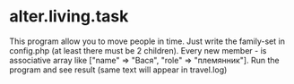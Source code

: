 # alter.living.task
This program allow you to move people in time. Just write the family-set in config.php (at least there must be 2 children).
Every new member - is associative array like ["name" => "Вася", "role" => "племянник"]. 
Run the program and see result (same text will appear in travel.log)
